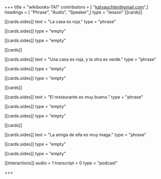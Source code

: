 +++
title = "wikibooks-TA1"
contributors = [ "katyauchter@gmail.com",]
headings = [ "Phrase", "Audio", "Speaker",]
type = "lesson"
[[cards]]

[[cards.sides]]
text = "La casa es roja."
type = "phrase"

[[cards.sides]]
type = "empty"

[[cards.sides]]
type = "empty"

[[cards]]

[[cards.sides]]
text = "Una casa es roja, y la otra es verde."
type = "phrase"

[[cards.sides]]
type = "empty"

[[cards.sides]]
type = "empty"

[[cards]]

[[cards.sides]]
text = "El restaurante es muy bueno."
type = "phrase"

[[cards.sides]]
type = "empty"

[[cards.sides]]
type = "empty"

[[cards]]

[[cards.sides]]
text = "La amiga de ella es muy maga."
type = "phrase"

[[cards.sides]]
type = "empty"

[[cards.sides]]
type = "empty"

[[interactions]]
audio = 1
transcript = 0
type = "podcast"

+++
